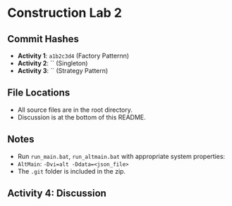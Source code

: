 # Construction Lab 2

## Commit Hashes
- **Activity 1**: `a1b2c3d4` (Factory Patternn)
- **Activity 2**: `` (Singleton)
- **Activity 3**: `` (Strategy Pattern)

## File Locations
- All source files are in the root directory.
- Discussion is at the bottom of this README.

## Notes
- Run `run_main.bat`, `run_altmain.bat` with appropriate system properties:
- `AltMain`: `-Dvi=alt -Ddata=<json_file>`
- The `.git` folder is included in the zip.

## Activity 4: Discussion